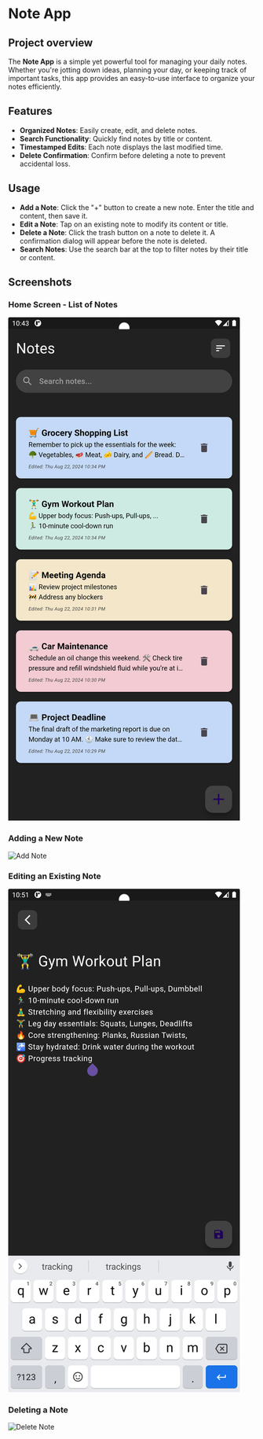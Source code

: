 # Note App

## Project overview
The **Note App** is a simple yet powerful tool for managing your daily notes. Whether you're jotting down ideas, planning your day, or keeping track of important tasks, this app provides an easy-to-use interface to organize your notes efficiently.

## Features
- **Organized Notes**: Easily create, edit, and delete notes.
- **Search Functionality**: Quickly find notes by title or content.
- **Timestamped Edits**: Each note displays the last modified time.
- **Delete Confirmation**: Confirm before deleting a note to prevent accidental loss.

## Usage
- **Add a Note**: Click the "+" button to create a new note. Enter the title and content, then save it.
- **Edit a Note**: Tap on an existing note to modify its content or title.
- **Delete a Note**: Click the trash button on a note to delete it. A confirmation dialog will appear before the note is deleted.
- **Search Notes**: Use the search bar at the top to filter notes by their title or content.

## Screenshots
### Home Screen - List of Notes
![List of Notes](Screenshots/Screenshot_20240822_234317.png)

### Adding a New Note
![Add Note](Screenshots/Screenshot_20240821_184231.png)

### Editing an Existing Note
![Edit Note](Screenshots/Screenshot_20240822_235146.png)

### Deleting a Note
![Delete Note](Screenshots/Screenshot_20240821_184542.png)
